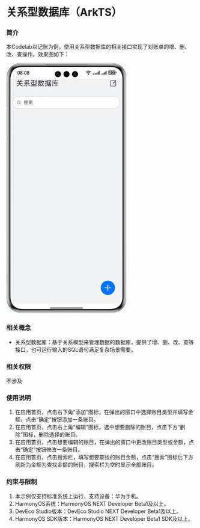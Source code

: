 # 关系型数据库（ArkTS）

### 简介

本Codelab以记账为例，使用关系型数据库的相关接口实现了对账单的增、删、改、查操作。效果图如下：

![image](screenshots/device/关系型数据库.gif)

### 相关概念

- 关系型数据库：基于关系模型来管理数据的数据库，提供了增、删、改、查等接口，也可运行输入的SQL语句满足复杂场景需要。

### 相关权限

不涉及

### 使用说明

1. 在应用首页，点击右下角“添加”图标，在弹出的窗口中选择账目类型并填写金额，点击“确定”按钮添加一条账目。
2. 在应用首页，点击右上角“编辑”图标，选中想要删除的账目，点击下方“删除”图标，删除选择的账目。
3. 在应用首页，点击想要编辑的账目，在弹出的窗口中更改账目类型或金额，点击“确定”按钮修改一条账目。
4. 在应用首页，点击搜索栏，填写想要查找的账目金额，点击“搜索”图标后下方刷新为金额为查找金额的账目，搜索栏为空时显示全部账目。

### 约束与限制

1. 本示例仅支持标准系统上运行，支持设备：华为手机。
2. HarmonyOS系统：HarmonyOS NEXT Developer Beta1及以上。
3. DevEco Studio版本：DevEco Studio NEXT Developer Beta1及以上。
4. HarmonyOS SDK版本：HarmonyOS NEXT Developer Beta1 SDK及以上。
